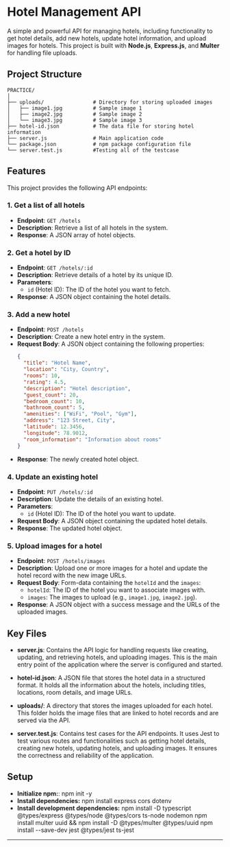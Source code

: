 # Hotel Management API

A simple and powerful API for managing hotels, including functionality to get hotel details, add new hotels, update hotel information, and upload images for hotels. This project is built with **Node.js**, **Express.js**, and **Multer** for handling file uploads.

## Project Structure

```plaintext
PRACTICE/
│
├── uploads/                # Directory for storing uploaded images
│   ├── image1.jpg          # Sample image 1
│   ├── image2.jpg          # Sample image 2
│   └── image3.jpg          # Sample image 3
├── hotel-id.json           # The data file for storing hotel information
├── server.js               # Main application code
└── package.json            # npm package configuration file
└── server.test.js          #Testing all of the testcase

```

## Features

This project provides the following API endpoints:

### 1. **Get a list of all hotels**
   - **Endpoint**: `GET /hotels`
   - **Description**: Retrieve a list of all hotels in the system.
   - **Response**: A JSON array of hotel objects.

### 2. **Get a hotel by ID**
   - **Endpoint**: `GET /hotels/:id`
   - **Description**: Retrieve details of a hotel by its unique ID.
   - **Parameters**: 
     - `id` (Hotel ID): The ID of the hotel you want to fetch.
   - **Response**: A JSON object containing the hotel details.

### 3. **Add a new hotel**
   - **Endpoint**: `POST /hotels`
   - **Description**: Create a new hotel entry in the system.
   - **Request Body**: A JSON object containing the following properties:
     ```json
     {
       "title": "Hotel Name",
       "location": "City, Country",
       "rooms": 10,
       "rating": 4.5,
       "description": "Hotel description",
       "guest_count": 20,
       "bedroom_count": 10,
       "bathroom_count": 5,
       "amenities": ["WiFi", "Pool", "Gym"],
       "address": "123 Street, City",
       "latitude": 12.3456,
       "longitude": 78.9012,
       "room_information": "Information about rooms"
     }
     ```
   - **Response**: The newly created hotel object.

### 4. **Update an existing hotel**
   - **Endpoint**: `PUT /hotels/:id`
   - **Description**: Update the details of an existing hotel.
   - **Parameters**: 
     - `id` (Hotel ID): The ID of the hotel you want to update.
   - **Request Body**: A JSON object containing the updated hotel details.
   - **Response**: The updated hotel object.

### 5. **Upload images for a hotel**
   - **Endpoint**: `POST /hotels/images`
   - **Description**: Upload one or more images for a hotel and update the hotel record with the new image URLs.
   - **Request Body**: Form-data containing the `hotelId` and the `images`:
     - `hotelId`: The ID of the hotel you want to associate images with.
     - `images`: The images to upload (e.g., `image1.jpg`, `image2.jpg`).
   - **Response**: A JSON object with a success message and the URLs of the uploaded images.

## Key Files

- **server.js**: Contains the API logic for handling requests like creating, updating, and retrieving hotels, and uploading images. This is the main entry point of the application where the server is configured and started.

- **hotel-id.json**: A JSON file that stores the hotel data in a structured format. It holds all the information about the hotels, including titles, locations, room details, and image URLs.

- **uploads/**: A directory that stores the images uploaded for each hotel. This folder holds the image files that are linked to hotel records and are served via the API.

- **server.test.js**: Contains test cases for the API endpoints. It uses Jest to test various routes and functionalities such as getting hotel details, creating new hotels, updating hotels, and uploading images. It ensures the correctness and reliability of the application.


## Setup
- **Initialize npm:**: npm init -y
- **Install dependencies:** npm install express cors dotenv
- **Install development dependencies:**
   npm install -D typescript @types/express @types/node @types/cors ts-node nodemon
   npm install multer uuid && npm install -D @types/multer @types/uuid
   npm install --save-dev jest @types/jest ts-jest





---




